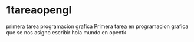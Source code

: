 # 1tareaopengl
primera tarea programacion grafica
Primera tarea en programacion grafica que se nos asigno escribir hola mundo en opentk
